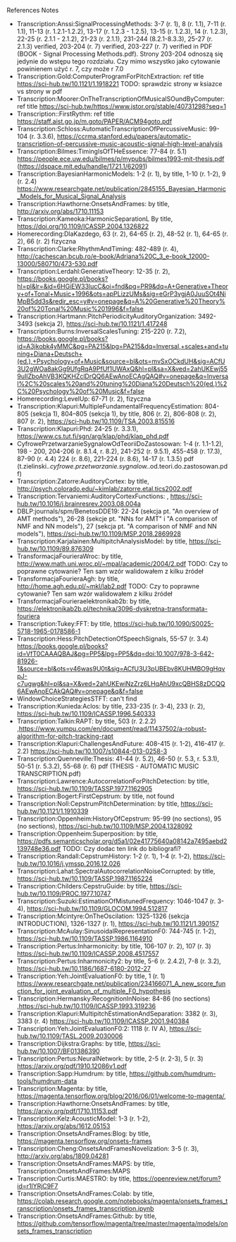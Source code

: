 References Notes

* Transcription:Anssi:SignalProcessingMethods: 3-7 (r. 1), 8 (r. 1.1), 7-11 (r. 1.1), 11-13 (r. 1.2.1-1.2.2), 13-17 (r. 1.2.3 - 1.2.5), 13-15 (r. 1.2.3), 14 (r. 1.2.3), 22-25 (r. 2.1.1 - 2.1.2), 21-23 (r. 2.1.1), 231-244 (8.2.1-8.3.3), 25-27 (r. 2.1.3) verified, 203-204 (r. 7) verified, 203-227 (r. 7) verified in PDF (BOOK - Signal Processing Methods.pdf). Strony 203-204 odnoszą się jedynie do wstępu tego rozdziału. Czy mimo wszystko jako cytowanie powinienem użyć r. 7, czy może r 7.0 
* Transcription:Gold:ComputerProgramForPitchExtraction: ref title https://sci-hub.tw/10.1121/1.1918221 TODO: sprawdzic strony w ksiazce vs strony w pdf
* Transcription:Moorer:OnTheTranscriptionOfMusicalSOundByComputer: ref title
https://sci-hub.tw/https://www.jstor.org/stable/40731298?seq=1
* Transcription::FirstRythm: ref title https://staff.aist.go.jp/m.goto/PAPER/ACM94goto.pdf
* Transcription:Schloss:AutomaticTranscriptionOfPercussiveMusic: 99-104 (r. 3.3.6), https://ccrma.stanford.edu/papers/automatic-transcription-of-percussive-music-acoustic-signal-high-level-analysis
* Transcription:Bilmes:TimingIsOfTHeEssence: 77-84 (r. 5.1) https://people.ece.uw.edu/bilmes/p/mypubs/bilmes1993-mit-thesis.pdf (https://dspace.mit.edu/handle/1721.1/62091)
* Transcription:BayesianHarmonicModels: 1-2 (r. 1), by title, 1-10 (r. 1-2), 9 (r. 2.4) https://www.researchgate.net/publication/2845155_Bayesian_Harmonic_Models_for_Musical_Signal_Analysis
* Transcription:Hawthorne:OnsetsAndFrames: by title, http://arxiv.org/abs/1710.11153
* Transcription:Kameoka:HarmonicSeparationL By title, https://doi.org/10.1109/ICASSP.2004.1326822
* Homerecording:DlaKazdego, 63 (r. 2), 64-65 (r. 2), 48-52 (r. 1), 64-65 (r. 2), 66 (r. 2) fizyczna
* Transcription:Clarke:RhythmAndTiming: 482-489 (r. 4), http://cachescan.bcub.ro/e-book/Adriana%20C_3_e-book_12000-13000/580710/473-530.pdf
* Transcription:Lerdahl:GenerativeTheory: 12-35 (r. 2), https://books.google.pl/books?hl=pl&lr=&id=6HGiEW33lucC&oi=fnd&pg=PR9&dq=A+Generative+Theory+of+Tonal+Music+1996&ots=apPLizzUMs&sig=eGrP3vgjA0JuuSOt4NiMpB5dd3s&redir_esc=y#v=onepage&q=A%20Generative%20Theory%20of%20Tonal%20Music%201996&f=false
* Transcription:Hartmann:PitchPeriodicityAuditoryOrganization: 3492-3493 (sekcja 2), https://sci-hub.tw/10.1121/1.417248
* Transcription:Burns:InversalScalesTuning: 215-220 (r. 7.2), https://books.google.pl/books?id=A3jkobk4yMMC&pg=PA215&lpg=PA215&dq=Inversal,+scales+and+tuning+Diana+Deutsch+(ed.),+Psychology+of+Music&source=bl&ots=mvSxOCkdUH&sig=ACfU3U2gWOa8akGg9UfgRqA9PfUf1UWAxQ&hl=pl&sa=X&ved=2ahUKEwj559uIlZboAhVB3KQKHZclDrQQ6AEwAnoECAgQAQ#v=onepage&q=Inversal%2C%20scales%20and%20tuning%20Diana%20Deutsch%20(ed.)%2C%20Psychology%20of%20Music&f=false
* Homerecording:LevelUp: 67-71 (r. 2), fizyczna
* Transcription:Klapuri:MultipleFundamentalFrequencyEstimation: 804-805 (sekcja 1), 804–805 (sekcja 1), by title, 806 (r. 2), 806-808 (r. 2), 807 (r. 2), https://sci-hub.tw/10.1109/TSA.2003.815516
* Transcription:Klapuri:Phd: 24-25 (r. 3.3.1), https://www.cs.tut.fi/sgn/arg/klap/phd/klap_phd.pdf
* CyfrowePrzetwarzanieSygnalowOdTeoriiDoZastosowan: 1-4 (r. 1.1-1.2), 198 - 200, 204-206  (r. 8.1.4, r. 8.2), 241-252 (r. 9.5.1), 455-458 (r. 17.3), 87-90 (r. 4.4) 224 (r. 8.6), 221-224 (r. 8.6), 14-17 (r. 1.3.5) pdf (t.zielinski._.cyfrowe.przetwarzanie.sygnalow._.od.teori.do.zastosowan.pdf)
* Transcription:Zatorre:AuditoryCortex: by title, http://psych.colorado.edu/~kimlab/zatorre.etal.tics2002.pdf
* Transcription:Tervaniemi:AuditoryCortexFunctions: , https://sci-hub.tw/10.1016/j.brainresrev.2003.08.004a
* DBLP:journals/spm/BenetosDDE19: 22-24 (sekcja pt. "An overview of AMT methods"), 26-28 (sekcje pt. "NNs for AMT" i "A comparison of NMF and NN models"), 27 (sekcja pt. "A comparison of NMF and NN models"), https://sci-hub.tw/10.1109/MSP.2018.2869928
* Transcription:Karjalainen:MultipitchAnalysisModel: by title, https://sci-hub.tw/10.1109/89.876309
* TransformacjaFourieraWroc: by title, http://www.math.uni.wroc.pl/~mpal/academic/2004/2.pdf TODO: Czy to poprawne cytowanie? Ten sam wzór walidowałem z kilku źródeł
* TransformacjaFourieraAgh: by title, http://home.agh.edu.pl/~mkl/lab2.pdf  TODO: Czy to poprawne cytowanie? Ten sam wzór walidowałem z kilku źródeł
* TransformacjaFourieraelektronikab2b: by title, https://elektronikab2b.pl/technika/3096-dyskretna-transformata-fouriera
* Transcription:Tukey:FFT: by title, https://sci-hub.tw/10.1090/S0025-5718-1965-0178586-1
* Transcription:Hess:PitchDetectionOfSpeechSignals, 55-57 (r. 3.4) https://books.google.pl/books?id=VfT0CAAAQBAJ&pg=PP5&lpg=PP5&dq=doi:10.1007/978-3-642-81926-1&source=bl&ots=v46was9U0t&sig=ACfU3U3pUBEbv8KUHMBO9gHqvpJ-c7ugwg&hl=pl&sa=X&ved=2ahUKEwiNzZrz6LHqAhU9xcQBHS8zDCQQ6AEwAnoECAkQAQ#v=onepage&q&f=false
* WindowChoiceStrategiesSTFT: can't find
* Transcription:Kunieda:Aclos: by title, 233-235 (r. 3-4), 233 (r. 2), https://sci-hub.tw/10.1109/ICASSP.1996.540333
* Transcription:Talkin:RAPT: by title, 503 (r. 2.2.2) ,https://www.yumpu.com/en/document/read/11437502/a-robust-algorithm-for-pitch-tracking-rapt
* Transcription:Klapuri:ChallengesAndFuture: 408-415 (r. 1-2), 416-417 (r. 2.2) https://sci-hub.tw/10.1007/s10844-013-0258-3
* Transcription:Quenneville:Thesis: 41-44 (r. 5.2), 46-50 (r. 5.3, r. 5.3.1), 50-51 (r. 5.3.2), 55-68 (r. 6) pdf (THESIS - AUTOMATIC MUSIC TRANSCRIPTION.pdf)
* Transcription:Lawrence:AutocorrelationForPitchDetection: by title, https://sci-hub.tw/10.1109/TASSP.1977.1162905
* Transcription:Bogert:FirstCepstrum: by title, not found
* Transcription:Noll:CepstrumPitchDetermination: by title, https://sci-hub.tw/10.1121/1.1910339
* Transcription:Oppenheim:HistoryOfCepstrum: 95-99 (no sections), 95 (no sections), https://sci-hub.tw/10.1109/MSP.2004.1328092
* Transcription:Oppenheim:Superposition: by title, https://pdfs.semanticscholar.org/d5a1/02e41775640a08142a7495aebd2139748e36.pdf TODO: Czy dodac ten link do bibliografi?
* Transcription:Randall:CepstrumHistory: 1-2 (r. 1), 1-4 (r. 1-2), https://sci-hub.tw/10.1016/j.ymssp.2016.12.026
* Transcription:Lahat:SpectralAutocorrelationNoiseCorrupted: by title, https://sci-hub.tw/10.1109/TASSP.1987.1165224
* Transcription:Childers:CepstruGuide: by title, https://sci-hub.tw/10.1109/PROC.1977.10747
* Transcription:Suzuki:EstimationOfMistunedFrequency: 1046-1047 (r. 3-4), https://sci-hub.tw/10.1109/GLOCOM.1994.512817
* Transcription:Mcintyre:OnTheOscilation: 1325-1326 (sekcja INTRODUCTION), 1326-1327 (r. 1), https://sci-hub.tw/10.1121/1.390157
* Transcription:McAulay:SinusoidalRepresentationF0: 744-745 (r. 1-2), https://sci-hub.tw/10.1109/TASSP.1986.1164910
* Transcription:Pertus:Inharmonicity: by title, 106-107 (r. 2), 107 (r. 3) https://sci-hub.tw/10.1109/ICASSP.2008.4517557
* Transcription:Pertus:Inharmonicity2: by title, 5-6 (r. 2.4.2), 7-8 (r. 3.2), https://sci-hub.tw/10.1186/1687-6180-2012-27
* Transcription:Yeh:JointEvaluationF0: by title, 1 (r. 1) https://www.researchgate.net/publication/234166071_A_new_score_function_for_joint_evaluation_of_multiple_F0_hypothesis
* Transcription:Hermansky:RecognitionInNoise: 84-86 (no sections) ,https://sci-hub.tw/10.1109/ICASSP.1993.319236
* Transcription:Klapuri:MultipitchEstimationAndSeparation: 3382 (r. 3), 3383 (r. 4) https://sci-hub.tw/10.1109/ICASSP.2001.940384
* Transcription:Yeh:JointEvaluationF0:2: 1118 (r. IV A), https://sci-hub.tw/10.1109/TASL.2009.2030006
* Transcription:Dijkstra:Graphs: by title, https://sci-hub.tw/10.1007/BF01386390
* Transcription:Pertus:NeuralNetwork: by title, 2-5 (r. 2-3), 5 (r. 3) https://arxiv.org/pdf/1910.12086v1.pdf
* Transcription:Sapp:Humdrum: by title, https://github.com/humdrum-tools/humdrum-data
* Transcription:Magenta: by title, https://magenta.tensorflow.org/blog/2016/06/01/welcome-to-magenta/,
* Transcription:Hawthorne:OnsetsAndFrames: by title, https://arxiv.org/pdf/1710.11153.pdf
* Transcription:Kelz:AcousticModel: 1-3 (r. 1-2), https://arxiv.org/abs/1612.05153
* Transcription:OnsetsAndFrames:Blog: by title, https://magenta.tensorflow.org/onsets-frames
* Transcription:Cheng:OnsetsAndFramesNovelization: 3-5 (r. 3), http://arxiv.org/abs/1809.04281
* Transcription:OnsetsAndFrames:MAPS: by title, Transcription:OnsetsAndFrames:MAPS
* Transcription:Curtis:MAESTRO: by title, https://openreview.net/forum?id=r1lYRjC9F7
* Transcription:OnsetsAndFrames:Colab: by title, https://colab.research.google.com/notebooks/magenta/onsets_frames_transcription/onsets_frames_transcription.ipynb
* Transcription:OnsetsAndFrames:Github: by title, https://github.com/tensorflow/magenta/tree/master/magenta/models/onsets_frames_transcription